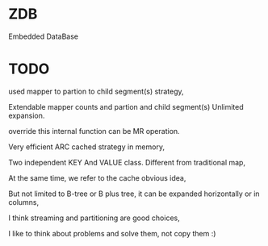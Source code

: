 # ZDB
Embedded DataBase

# TODO
used mapper to partion to child segment(s) strategy, 

Extendable mapper counts and partion and child segment(s) Unlimited expansion.

override this internal function can be MR operation.

Very efficient ARC cached strategy in memory,

Two independent KEY And VALUE class. Different from traditional map,

At the same time, we refer to the cache obvious idea,

But not limited to B-tree or B plus tree, it can be expanded horizontally or in columns,

I think streaming and partitioning are good choices,

I like to think about problems and solve them, not copy them :)
